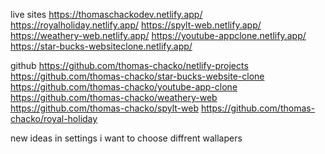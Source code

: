 live sites
https://thomaschackodev.netlify.app/
https://royalholiday.netlify.app/
https://spylt-web.netlify.app/
https://weathery-web.netlify.app/
https://youtube-appclone.netlify.app/
https://star-bucks-websiteclone.netlify.app/

github
https://github.com/thomas-chacko/netlify-projects
https://github.com/thomas-chacko/star-bucks-website-clone  
https://github.com/thomas-chacko/youtube-app-clone
https://github.com/thomas-chacko/weathery-web
https://github.com/thomas-chacko/spylt-web
https://github.com/thomas-chacko/royal-holiday

new ideas
in settings i want to choose diffrent wallapers